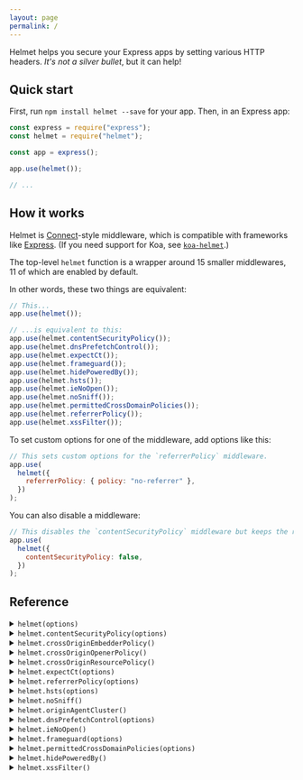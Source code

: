 ```yaml
---
layout: page
permalink: /
---
```


Helmet helps you secure your Express apps by setting various HTTP headers. _It's not a silver bullet_, but it can help!

## Quick start

First, run `npm install helmet --save` for your app. Then, in an Express app:

```js
const express = require("express");
const helmet = require("helmet");

const app = express();

app.use(helmet());

// ...
```

## How it works

Helmet is [Connect](https://github.com/senchalabs/connect)-style middleware, which is compatible with frameworks like [Express](https://expressjs.com/). (If you need support for Koa, see [`koa-helmet`](https://github.com/venables/koa-helmet).)

The top-level `helmet` function is a wrapper around 15 smaller middlewares, 11 of which are enabled by default.

In other words, these two things are equivalent:

```js
// This...
app.use(helmet());

// ...is equivalent to this:
app.use(helmet.contentSecurityPolicy());
app.use(helmet.dnsPrefetchControl());
app.use(helmet.expectCt());
app.use(helmet.frameguard());
app.use(helmet.hidePoweredBy());
app.use(helmet.hsts());
app.use(helmet.ieNoOpen());
app.use(helmet.noSniff());
app.use(helmet.permittedCrossDomainPolicies());
app.use(helmet.referrerPolicy());
app.use(helmet.xssFilter());
```

To set custom options for one of the middleware, add options like this:

```js
// This sets custom options for the `referrerPolicy` middleware.
app.use(
  helmet({
    referrerPolicy: { policy: "no-referrer" },
  })
);
```

You can also disable a middleware:

```js
// This disables the `contentSecurityPolicy` middleware but keeps the rest.
app.use(
  helmet({
    contentSecurityPolicy: false,
  })
);
```

## Reference

<details>
<summary><code>helmet(options)</code></summary>

Helmet is the top-level middleware for this module, including all 15 others.

11 of 15 middlewares are included by default. `crossOriginEmbedderPolicy`, `crossOriginOpenerPolicy`, `crossOriginResourcePolicy`, and `originAgentCluster` are not included by default. They must be explicitly enabled. They will be turned on by default in the next major version of Helmet.

```js
// Includes all 11 middlewares
app.use(helmet());
```

If you want to disable one, pass options to `helmet`. For example, to disable `frameguard`:

```js
// Includes 10 middlewares, skipping `helmet.frameguard`
app.use(
  helmet({
    frameguard: false,
  })
);
```

Most of the middlewares have options, which are documented in more detail below. For example, to pass `{ action: "deny" }` to `frameguard`:

```js
// Includes all 11 middlewares, setting an option for `helmet.frameguard`
app.use(
  helmet({
    frameguard: {
      action: "deny",
    },
  })
);
```

Each middleware's name is listed below.

</details>

<details>
<summary><code>helmet.contentSecurityPolicy(options)</code></summary>

`helmet.contentSecurityPolicy` sets the `Content-Security-Policy` header which helps mitigate cross-site scripting attacks, among other things. See [MDN's introductory article on Content Security Policy](https://developer.mozilla.org/en-US/docs/Web/HTTP/CSP).

This middleware performs very little validation. You should rely on CSP checkers like [CSP Evaluator](https://csp-evaluator.withgoogle.com/) instead.

`options.directives` is an object. Each key is a directive name in camel case (such as `defaultSrc`) or kebab case (such as `default-src`). Each value is an iterable (usually an array) of strings or functions for that directive. If a function appears in the iterable, it will be called with the request and response. The `default-src` can be explicitly disabled by setting its value to `helmet.contentSecurityPolicy.dangerouslyDisableDefaultSrc`.

`options.reportOnly` is a boolean, defaulting to `false`. If `true`, [the `Content-Security-Policy-Report-Only` header](https://developer.mozilla.org/en-US/docs/Web/HTTP/Headers/Content-Security-Policy-Report-Only) will be set instead.

If no directives are supplied, the following policy is set (whitespace added for readability):

    default-src 'self';
    base-uri 'self';
    block-all-mixed-content;
    font-src 'self' https: data:;
    frame-ancestors 'self';
    img-src 'self' data:;
    object-src 'none';
    script-src 'self';
    script-src-attr 'none';
    style-src 'self' https: 'unsafe-inline';
    upgrade-insecure-requests

You can fetch this default with `helmet.contentSecurityPolicy.getDefaultDirectives()`.

Examples:

```js
// Sets "Content-Security-Policy: default-src 'self';script-src 'self' example.com;object-src 'none';upgrade-insecure-requests"
app.use(
  helmet.contentSecurityPolicy({
    directives: {
      defaultSrc: ["'self'"],
      scriptSrc: ["'self'", "example.com"],
      objectSrc: ["'none'"],
      upgradeInsecureRequests: [],
    },
  })
);

// Sets "Content-Security-Policy: default-src 'self';script-src 'self' example.com;object-src 'none'"
app.use(
  helmet.contentSecurityPolicy({
    directives: {
      "default-src": ["'self'"],
      "script-src": ["'self'", "example.com"],
      "object-src": ["'none'"],
    },
  })
);

// Sets all of the defaults, but overrides script-src
app.use(
  helmet.contentSecurityPolicy({
    directives: {
      ...helmet.contentSecurityPolicy.getDefaultDirectives(),
      "script-src": ["'self'", "example.com"],
    },
  })
);

// Sets the "Content-Security-Policy-Report-Only" header instead
app.use(
  helmet.contentSecurityPolicy({
    directives: {
      /* ... */
    },
    reportOnly: true,
  })
);

// Sets "Content-Security-Policy: default-src 'self';script-src 'self' 'nonce-e33ccde670f149c1789b1e1e113b0916'"
app.use((req, res, next) => {
  res.locals.cspNonce = crypto.randomBytes(16).toString("hex");
  next();
});
app.use(
  helmet.contentSecurityPolicy({
    directives: {
      defaultSrc: ["'self'"],
      scriptSrc: ["'self'", (req, res) => `'nonce-${res.locals.cspNonce}'`],
    },
  })
);

// Sets "Content-Security-Policy: script-src 'self'"
app.use(
  helmet.contentSecurityPolicy({
    directives: {
      "default-src": helmet.contentSecurityPolicy.dangerouslyDisableDefaultSrc,
      "script-src": ["'self'"],
    },
  })
);
```

You can install this module separately as `helmet-csp`.

</details>

<details>
<summary><code>helmet.crossOriginEmbedderPolicy()</code></summary>

`helmet.crossOriginEmbedderPolicy` sets the `Cross-Origin-Embedder-Policy` header to `require-corp`. See [MDN's article on this header](https://developer.cdn.mozilla.net/en-US/docs/Web/HTTP/Headers/Cross-Origin-Embedder-Policy) for more.

This middleware is not included when calling `helmet()` by default, and must be enabled explicitly. It will be enabled by default in the next major version of Helmet.

Example usage with Helmet:

```js
// Uses the default Helmet options and adds the `crossOriginEmbedderPolicy` middleware.
// Sets "Cross-Origin-Embedder-Policy: require-corp"
app.use(helmet({ crossOriginEmbedderPolicy: true }));
```

Standalone example:

```js
// Sets "Cross-Origin-Embedder-Policy: require-corp"
app.use(helmet.crossOriginEmbedderPolicy());
```

You can't install this module separately.

</details>

<details>
<summary><code>helmet.crossOriginOpenerPolicy()</code></summary>

`helmet.crossOriginOpenerPolicy` sets the `Cross-Origin-Opener-Policy` header. For more, see [MDN's article on this header](https://developer.mozilla.org/en-US/docs/Web/HTTP/Headers/Cross-Origin-Opener-Policy).

This middleware is not included when calling `helmet()` by default, and must be enabled explicitly. It will be enabled by default in the next major version of Helmet.

Example usage with Helmet:

```js
// Uses the default Helmet options and adds the `crossOriginOpenerPolicy` middleware.

// Sets "Cross-Origin-Opener-Policy: same-origin"
app.use(helmet({ crossOriginOpenerPolicy: true }));

// Sets "Cross-Origin-Opener-Policy: same-origin-allow-popups"
app.use(
  helmet({ crossOriginOpenerPolicy: { policy: "same-origin-allow-popups" } })
);
```

Standalone example:

```js
// Sets "Cross-Origin-Opener-Policy: same-origin"
app.use(helmet.crossOriginOpenerPolicy());

// Sets "Cross-Origin-Opener-Policy: same-origin-allow-popups"
app.use(helmet.crossOriginOpenerPolicy({ policy: "same-origin-allow-popups" }));

// Sets "unsafe-none-Opener-Policy: unsafe-none"
app.use(helmet.crossOriginOpenerPolicy({ policy: "unsafe-none" }));
```

You can't install this module separately.

</details>

<details>
<summary><code>helmet.crossOriginResourcePolicy()</code></summary>

`helmet.crossOriginResourcePolicy` sets the `Cross-Origin-Resource-Policy` header. For more, see ["Consider deploying Cross-Origin Resource Policy](https://resourcepolicy.fyi/) and [MDN's article on this header](https://developer.mozilla.org/en-US/docs/Web/HTTP/Headers/Cross-Origin-Resource-Policy).

This middleware is not included when calling `helmet()` by default, and must be enabled explicitly. It will be enabled by default in the next major version of Helmet.

Example usage with Helmet:

```js
// Uses the default Helmet options and adds the `crossOriginResourcePolicy` middleware.

// Sets "Cross-Origin-Resource-Policy: same-origin"
app.use(helmet({ crossOriginResourcePolicy: true }));

// Sets "Cross-Origin-Resource-Policy: same-site"
app.use(helmet({ crossOriginResourcePolicy: { policy: "same-site" } }));
```

Standalone example:

```js
// Sets "Cross-Origin-Resource-Policy: same-origin"
app.use(helmet.crossOriginResourcePolicy());

// Sets "Cross-Origin-Resource-Policy: same-site"
app.use(helmet.crossOriginResourcePolicy({ policy: "same-site" }));

// Sets "Cross-Origin-Resource-Policy: cross-origin"
app.use(helmet.crossOriginResourcePolicy({ policy: "cross-origin" }));
```

You can't install this module separately.

</details>

<details>
<summary><code>helmet.expectCt(options)</code></summary>

`helmet.expectCt` sets the `Expect-CT` header which helps mitigate misissued SSL certificates. See [MDN's article on Certificate Transparency](https://developer.mozilla.org/en-US/docs/Web/Security/Certificate_Transparency) and the [`Expect-CT` header](https://developer.mozilla.org/en-US/docs/Web/HTTP/Headers/Expect-CT) for more.

`options.maxAge` is the number of seconds to expect Certificate Transparency. It defaults to `0`.

`options.enforce` is a boolean. If `true`, the user agent (usually a browser) should refuse future connections that violate its Certificate Transparency policy. Defaults to `false`.

`options.reportUri` is a string. If set, complying user agents will report Certificate Transparency failures to this URL. Unset by default.

Examples:

```js
// Sets "Expect-CT: max-age=86400"
app.use(
  helmet.expectCt({
    maxAge: 86400,
  })
);

// Sets "Expect-CT: max-age=86400, enforce, report-uri="https://example.com/report"
app.use(
  helmet.expectCt({
    maxAge: 86400,
    enforce: true,
    reportUri: "https://example.com/report",
  })
);
```

You can install this module separately as `expect-ct`.

</details>

<details>
<summary><code>helmet.referrerPolicy(options)</code></summary>

`helmet.referrerPolicy` sets the `Referrer-Policy` header which controls what information is set in [the `Referer` header](https://developer.mozilla.org/en-US/docs/Web/HTTP/Headers/Referer). See ["Referer header: privacy and security concerns"](https://developer.mozilla.org/en-US/docs/Web/Security/Referer_header:_privacy_and_security_concerns) and [the header's documentation](https://developer.mozilla.org/en-US/docs/Web/HTTP/Headers/Referrer-Policy) on MDN for more.

`options.policy` is a string or array of strings representing the policy. If passed as an array, it will be joined with commas, which is useful when setting [a fallback policy](https://developer.mozilla.org/en-US/docs/Web/HTTP/Headers/Referrer-Policy#Specifying_a_fallback_policy). It defaults to `no-referrer`.

Examples:

```js
// Sets "Referrer-Policy: no-referrer"
app.use(
  helmet.referrerPolicy({
    policy: "no-referrer",
  })
);

// Sets "Referrer-Policy: origin,unsafe-url"
app.use(
  helmet.referrerPolicy({
    policy: ["origin", "unsafe-url"],
  })
);
```

You can install this module separately as `referrer-policy`.

</details>

<details>
<summary><code>helmet.hsts(options)</code></summary>

`helmet.hsts` sets the `Strict-Transport-Security` header which tells browsers to prefer HTTPS over insecure HTTP. See [the documentation on MDN](https://developer.mozilla.org/en-US/docs/Web/HTTP/Headers/Strict-Transport-Security) for more.

`options.maxAge` is the number of seconds browsers should remember to prefer HTTPS. If passed a non-integer, the value is rounded down. It defaults to `15552000`, which is 180 days.

`options.includeSubDomains` is a boolean which dictates whether to include the `includeSubDomains` directive, which makes this policy extend to subdomains. It defaults to `true`.

`options.preload` is a boolean. If true, it adds the `preload` directive, expressing intent to add your HSTS policy to browsers. See [the "Preloading Strict Transport Security" section on MDN](https://developer.mozilla.org/en-US/docs/Web/HTTP/Headers/Strict-Transport-Security#Preloading_Strict_Transport_Security) for more. It defaults to `false`.

Examples:

```js
// Sets "Strict-Transport-Security: max-age=123456; includeSubDomains"
app.use(
  helmet.hsts({
    maxAge: 123456,
  })
);

// Sets "Strict-Transport-Security: max-age=123456"
app.use(
  helmet.hsts({
    maxAge: 123456,
    includeSubDomains: false,
  })
);

// Sets "Strict-Transport-Security: max-age=123456; includeSubDomains; preload"
app.use(
  helmet.hsts({
    maxAge: 63072000,
    preload: true,
  })
);
```

You can install this module separately as `hsts`.

</details>

<details>
<summary><code>helmet.noSniff()</code></summary>

`helmet.noSniff` sets the `X-Content-Type-Options` header to `nosniff`. This mitigates [MIME type sniffing](https://developer.mozilla.org/en-US/docs/Web/HTTP/Basics_of_HTTP/MIME_types#MIME_sniffing) which can cause security vulnerabilities. See [documentation for this header on MDN](https://developer.mozilla.org/en-US/docs/Web/HTTP/Headers/X-Content-Type-Options) for more.

This middleware takes no options.

Example:

```js
// Sets "X-Content-Type-Options: nosniff"
app.use(helmet.noSniff());
```

You can install this module separately as `dont-sniff-mimetype`.

</details>

<details>
<summary><code>helmet.originAgentCluster()</code></summary>

`helmet.originAgentCluster` sets the `Origin-Agent-Cluster` header, which provides a mechanism to allow web applications to isolate their origins. Read more about it [in the spec](https://whatpr.org/html/6214/origin.html#origin-keyed-agent-clusters).

This middleware is not included when calling `helmet()` by default, and must be enabled explicitly. It will be enabled by default in the next major version of Helmet.

Example usage with Helmet:

```js
// Uses the default Helmet options and adds the `originAgentCluster` middleware.
// Sets "Origin-Agent-Cluster: ?1"
app.use(helmet({ originAgentCluster: true }));
```

Standalone example:

```js
// Sets "Origin-Agent-Cluster: ?1"
app.use(helmet.originAgentCluster());
```

You can't install this module separately.

</details>

<details>
<summary><code>helmet.dnsPrefetchControl(options)</code></summary>

`helmet.dnsPrefetchControl` sets the `X-DNS-Prefetch-Control` header to help control DNS prefetching, which can improve user privacy at the expense of performance. See [documentation on MDN](https://developer.mozilla.org/en-US/docs/Web/HTTP/Headers/X-DNS-Prefetch-Control) for more.

`options.allow` is a boolean dictating whether to enable DNS prefetching. It defaults to `false`.

Examples:

```js
// Sets "X-DNS-Prefetch-Control: off"
app.use(
  helmet.dnsPrefetchControl({
    allow: false,
  })
);

// Sets "X-DNS-Prefetch-Control: on"
app.use(
  helmet.dnsPrefetchControl({
    allow: true,
  })
);
```

You can install this module separately as `dns-prefetch-control`.

</details>

<details>
<summary><code>helmet.ieNoOpen()</code></summary>

`helmet.ieNoOpen` sets the `X-Download-Options` header, which is specific to Internet Explorer 8. It forces potentially-unsafe downloads to be saved, mitigating execution of HTML in your site's context. For more, see [this old post on MSDN](https://docs.microsoft.com/en-us/archive/blogs/ie/ie8-security-part-v-comprehensive-protection).

This middleware takes no options.

Examples:

```js
// Sets "X-Download-Options: noopen"
app.use(helmet.ieNoOpen());
```

You can install this module separately as `ienoopen`.

</details>

<details>
<summary><code>helmet.frameguard(options)</code></summary>

`helmet.frameguard` sets the `X-Frame-Options` header to help you mitigate [clickjacking attacks](https://en.wikipedia.org/wiki/Clickjacking). This header is superseded by [the `frame-ancestors` Content Security Policy directive](https://developer.mozilla.org/en-US/docs/Web/HTTP/Headers/Content-Security-Policy/frame-ancestors) but is still useful on old browsers. For more, see [the documentation on MDN](https://developer.mozilla.org/en-US/docs/Web/HTTP/Headers/X-Frame-Options).

`options.action` is a string that specifies which directive to use—either `DENY` or `SAMEORIGIN`. (A legacy directive, `ALLOW-FROM`, is not supported by this middleware. [Read more here.](https://github.com/helmetjs/helmet/wiki/How-to-use-X%E2%80%93Frame%E2%80%93Options's-%60ALLOW%E2%80%93FROM%60-directive)) It defaults to `SAMEORIGIN`.

Examples:

```js
// Sets "X-Frame-Options: DENY"
app.use(
  helmet.frameguard({
    action: "deny",
  })
);

// Sets "X-Frame-Options: SAMEORIGIN"
app.use(
  helmet.frameguard({
    action: "sameorigin",
  })
);
```

You can install this module separately as `frameguard`.

</details>

<details>
<summary><code>helmet.permittedCrossDomainPolicies(options)</code></summary>

`helmet.permittedCrossDomainPolicies` sets the `X-Permitted-Cross-Domain-Policies` header, which tells some clients (mostly Adobe products) your domain's policy for loading cross-domain content. See [the description on OWASP](https://owasp.org/www-project-secure-headers/) for more.

`options.permittedPolicies` is a string that must be `"none"`, `"master-only"`, `"by-content-type"`, or `"all"`. It defaults to `"none"`.

Examples:

```js
// Sets "X-Permitted-Cross-Domain-Policies: none"
app.use(
  helmet.permittedCrossDomainPolicies({
    permittedPolicies: "none",
  })
);

// Sets "X-Permitted-Cross-Domain-Policies: by-content-type"
app.use(
  helmet.permittedCrossDomainPolicies({
    permittedPolicies: "by-content-type",
  })
);
```

You can install this module separately as `helmet-crossdomain`.

</details>

<details>
<summary><code>helmet.hidePoweredBy()</code></summary>

`helmet.hidePoweredBy` removes the `X-Powered-By` header, which is set by default in some frameworks (like Express). Removing the header offers very limited security benefits (see [this discussion](https://github.com/expressjs/express/pull/2813#issuecomment-159270428)) and is mostly removed to save bandwidth.

This middleware takes no options.

If you're using Express, this middleware will work, but you should use `app.disable("x-powered-by")` instead.

Examples:

```js
// Removes the X-Powered-By header if it was set.
app.use(helmet.hidePoweredBy());
```

You can install this module separately as `hide-powered-by`.

</details>

<details>
<summary><code>helmet.xssFilter()</code></summary>

`helmet.xssFilter` disables browsers' buggy cross-site scripting filter by setting the `X-XSS-Protection` header to `0`. See [discussion about disabling the header here](https://github.com/helmetjs/helmet/issues/230) and [documentation on MDN](https://developer.mozilla.org/en-US/docs/Web/HTTP/Headers/X-XSS-Protection).

This middleware takes no options.

Examples:

```js
// Sets "X-XSS-Protection: 0"
app.use(helmet.xssFilter());
```

You can install this module separately as `x-xss-protection`.

</details>
